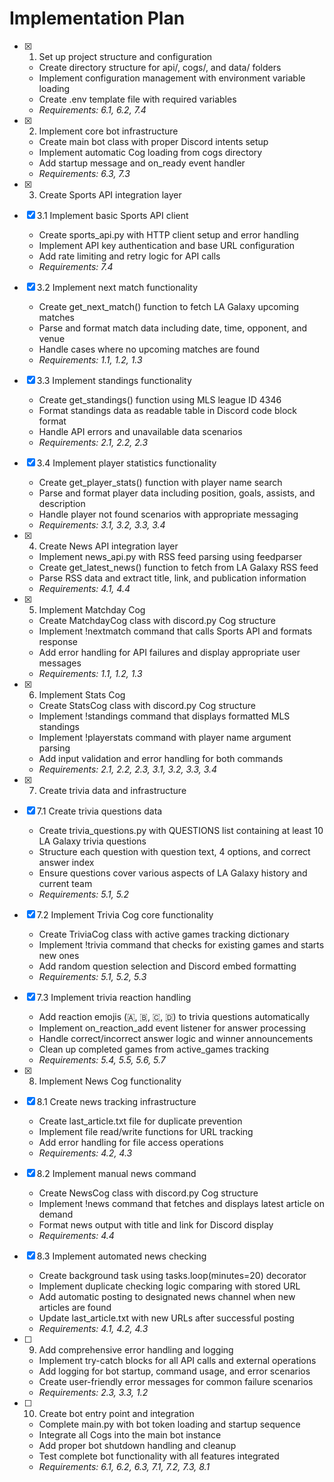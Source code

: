 # Implementation Plan

- [x] 1. Set up project structure and configuration

  - Create directory structure for api/, cogs/, and data/ folders
  - Implement configuration management with environment variable loading
  - Create .env template file with required variables
  - _Requirements: 6.1, 6.2, 7.4_

- [x] 2. Implement core bot infrastructure

  - Create main bot class with proper Discord intents setup
  - Implement automatic Cog loading from cogs directory
  - Add startup message and on_ready event handler
  - _Requirements: 6.3, 7.3_

- [x] 3. Create Sports API integration layer
- [x] 3.1 Implement basic Sports API client

  - Create sports_api.py with HTTP client setup and error handling
  - Implement API key authentication and base URL configuration
  - Add rate limiting and retry logic for API calls
  - _Requirements: 7.4_

- [x] 3.2 Implement next match functionality

  - Create get_next_match() function to fetch LA Galaxy upcoming matches
  - Parse and format match data including date, time, opponent, and venue
  - Handle cases where no upcoming matches are found
  - _Requirements: 1.1, 1.2, 1.3_

- [x] 3.3 Implement standings functionality

  - Create get_standings() function using MLS league ID 4346
  - Format standings data as readable table in Discord code block format
  - Handle API errors and unavailable data scenarios
  - _Requirements: 2.1, 2.2, 2.3_

- [x] 3.4 Implement player statistics functionality

  - Create get_player_stats() function with player name search
  - Parse and format player data including position, goals, assists, and description
  - Handle player not found scenarios with appropriate messaging
  - _Requirements: 3.1, 3.2, 3.3, 3.4_

- [x] 4. Create News API integration layer

  - Implement news_api.py with RSS feed parsing using feedparser
  - Create get_latest_news() function to fetch from LA Galaxy RSS feed
  - Parse RSS data and extract title, link, and publication information
  - _Requirements: 4.1, 4.4_

- [x] 5. Implement Matchday Cog

  - Create MatchdayCog class with discord.py Cog structure
  - Implement !nextmatch command that calls Sports API and formats response
  - Add error handling for API failures and display appropriate user messages
  - _Requirements: 1.1, 1.2, 1.3_

- [x] 6. Implement Stats Cog

  - Create StatsCog class with discord.py Cog structure
  - Implement !standings command that displays formatted MLS standings
  - Implement !playerstats command with player name argument parsing
  - Add input validation and error handling for both commands
  - _Requirements: 2.1, 2.2, 2.3, 3.1, 3.2, 3.3, 3.4_

- [x] 7. Create trivia data and infrastructure
- [x] 7.1 Create trivia questions data

  - Create trivia_questions.py with QUESTIONS list containing at least 10 LA Galaxy trivia questions
  - Structure each question with question text, 4 options, and correct answer index
  - Ensure questions cover various aspects of LA Galaxy history and current team
  - _Requirements: 5.1, 5.2_

- [x] 7.2 Implement Trivia Cog core functionality

  - Create TriviaCog class with active games tracking dictionary
  - Implement !trivia command that checks for existing games and starts new ones
  - Add random question selection and Discord embed formatting
  - _Requirements: 5.1, 5.2, 5.3_

- [x] 7.3 Implement trivia reaction handling

  - Add reaction emojis (🇦, 🇧, 🇨, 🇩) to trivia questions automatically
  - Implement on_reaction_add event listener for answer processing
  - Handle correct/incorrect answer logic and winner announcements
  - Clean up completed games from active_games tracking
  - _Requirements: 5.4, 5.5, 5.6, 5.7_

- [x] 8. Implement News Cog functionality
- [x] 8.1 Create news tracking infrastructure

  - Create last_article.txt file for duplicate prevention
  - Implement file read/write functions for URL tracking
  - Add error handling for file access operations
  - _Requirements: 4.2, 4.3_

- [x] 8.2 Implement manual news command

  - Create NewsCog class with discord.py Cog structure
  - Implement !news command that fetches and displays latest article on demand
  - Format news output with title and link for Discord display
  - _Requirements: 4.4_

- [x] 8.3 Implement automated news checking

  - Create background task using tasks.loop(minutes=20) decorator
  - Implement duplicate checking logic comparing with stored URL
  - Add automatic posting to designated news channel when new articles are found
  - Update last_article.txt with new URLs after successful posting
  - _Requirements: 4.1, 4.2, 4.3_

- [ ] 9. Add comprehensive error handling and logging

  - Implement try-catch blocks for all API calls and external operations
  - Add logging for bot startup, command usage, and error scenarios
  - Create user-friendly error messages for common failure scenarios
  - _Requirements: 2.3, 3.3, 1.2_

- [ ] 10. Create bot entry point and integration
  - Complete main.py with bot token loading and startup sequence
  - Integrate all Cogs into the main bot instance
  - Add proper bot shutdown handling and cleanup
  - Test complete bot functionality with all features integrated
  - _Requirements: 6.1, 6.2, 6.3, 7.1, 7.2, 7.3, 8.1_
